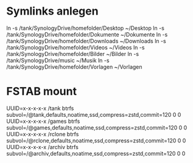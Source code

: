 # Symlinks anlegen
ln -s /tank/SynologyDrive/homefolder/Desktop    ~/Desktop
ln -s /tank/SynologyDrive/homefolder/Dokumente  ~/Dokumente
ln -s /tank/SynologyDrive/homefolder/Downloads  ~/Downloads
ln -s /tank/SynologyDrive/homefolder/Videos     ~/Videos
ln -s /tank/SynologyDrive/homefolder/Bilder     ~/Bilder
ln -s /tank/SynologyDrive/music                 ~/Musik
ln -s /tank/SynologyDrive/homefolder/Vorlagen   ~/Vorlagen

# FSTAB mount
UUID=x-x-x-x-x /tank          btrfs   subvol=/@tank,defaults,noatime,ssd,compress=zstd,commit=120 0 0
UUID=x-x-x-x-x /games         btrfs   subvol=/@games,defaults,noatime,ssd,compress=zstd,commit=120 0 0
UUID=x-x-x-x-x /rclone        btrfs   subvol=/@rclone,defaults,noatime,ssd,compress=zstd,commit=120 0 0
UUID=x-x-x-x-x /archiv        btrfs   subvol=/@archiv,defaults,noatime,ssd,compress=zstd,commit=120 0 0
